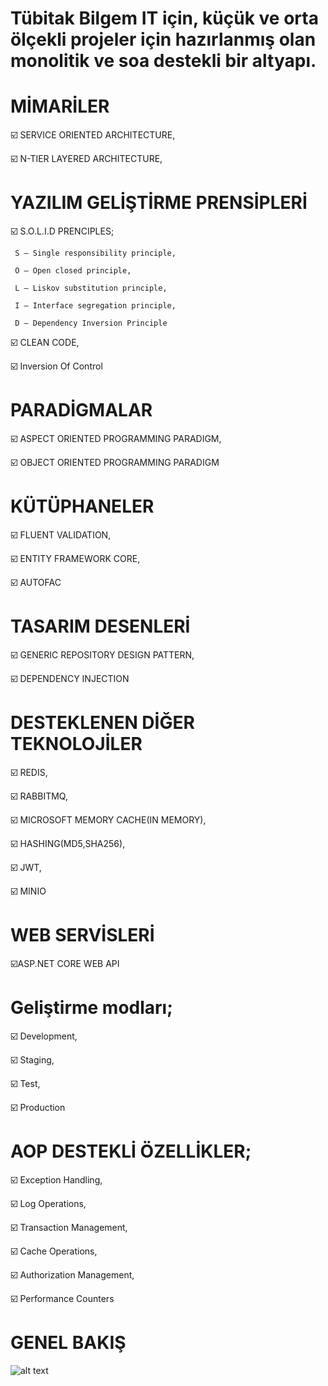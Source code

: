 


# Tübitak Bilgem IT için, küçük ve orta ölçekli projeler için hazırlanmış olan monolitik ve soa destekli bir altyapı.

# MİMARİLER

☑️ SERVICE ORIENTED ARCHITECTURE,

☑️ N-TIER LAYERED ARCHITECTURE,

# YAZILIM GELİŞTİRME PRENSİPLERİ

☑️ S.O.L.I.D PRENCIPLES;

     S — Single responsibility principle,
     
     O — Open closed principle,
     
     L — Liskov substitution principle,
     
     I — Interface segregation principle,
     
     D — Dependency Inversion Principle
     
☑️ CLEAN CODE,

☑️ Inversion Of Control

# PARADİGMALAR


☑️ ASPECT ORIENTED PROGRAMMING PARADIGM,

☑️ OBJECT ORIENTED PROGRAMMING PARADIGM

# KÜTÜPHANELER

☑️ FLUENT VALIDATION,

☑️ ENTITY FRAMEWORK CORE,

☑️ AUTOFAC

# TASARIM DESENLERİ

☑️ GENERIC REPOSITORY DESIGN PATTERN,

☑️ DEPENDENCY INJECTION


# DESTEKLENEN DİĞER TEKNOLOJİLER

☑️ REDIS,

☑️ RABBITMQ,

☑️ MICROSOFT MEMORY CACHE(IN MEMORY),

☑️ HASHING(MD5,SHA256),

☑️ JWT,

☑️ MINIO

# WEB SERVİSLERİ

☑️ASP.NET CORE WEB API


# Geliştirme modları;

☑️ Development,

☑️ Staging,

☑️ Test,

☑️ Production


# AOP DESTEKLİ ÖZELLİKLER;

☑️ Exception Handling,

☑️ Log Operations,

☑️ Transaction Management,

☑️ Cache Operations,

☑️ Authorization Management,

☑️ Performance Counters


# GENEL BAKIŞ

![alt text](https://miro.medium.com/max/624/0*9RN5aOT7VGoeJOGB.png)




